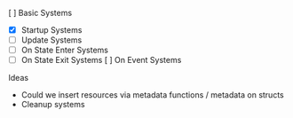 [ ] Basic Systems
- [x] Startup Systems
- [ ] Update Systems
- [ ] On State Enter Systems
- [ ] On State Exit Systems
[ ] On Event Systems

Ideas
- Could we insert resources via metadata functions / metadata on structs
- Cleanup systems